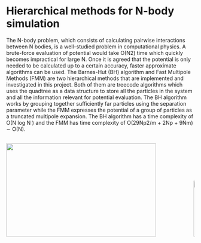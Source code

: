 # Hierarchical methods for N-body simulation
The N-body problem, which consists of calculating pairwise interactions between N bodies, is a well-studied problem in computational physics. A brute-force evaluation of potential would take O(N2) time which quickly becomes impractical for large N. Once it is agreed that the potential is only needed to be calculated up to a certain accuracy, faster approximate algorithms can be used. The Barnes-Hut (BH) algorithm and Fast Multipole Methods (FMM) are two hierarchical methods that are implemented and investigated in this project. Both of them are treecode algorithms which uses the quadtree as a data structure to store all the particles in the system and all the information relevant for potential evaluation. The BH algorithm works by grouping together sufficiently far particles using the separation parameter while the FMM expresses the potential of a group of particles as a truncated multipole expansion. The BH algorithm has a time complexity of O(N log N ) and the FMM has time complexity of O(29Np2/m + 2Np + 9Nm) ∼ O(N).

<pre> 
<img src="https://github.com/shikang61/Hierarchical-methods-for-N-body-simulation/assets/61730647/09665f3a-ebb0-4b3b-b0c0-6fef5fc6578e" width="400" height="250">            <img src="https://github.com/shikang61/Hierarchical-methods-for-N-body-simulation/assets/61730647/5bfd966f-78b1-4dc7-b953-5df1f538bafe" width="300" height="150">

</pre>
